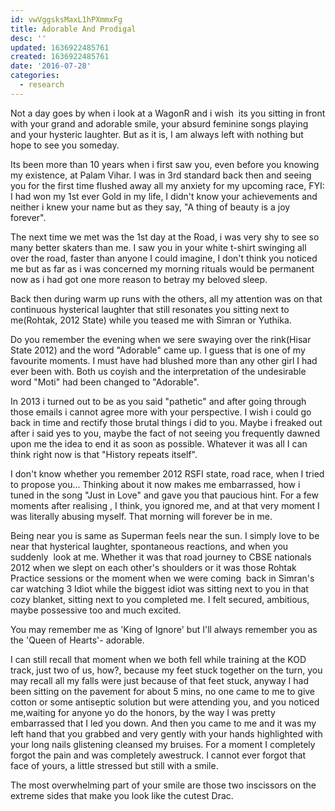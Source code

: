 ```yaml
---
id: vwVggsksMaxL1hPXmmxFg
title: Adorable And Prodigal
desc: ''
updated: 1636922485761
created: 1636922485761
date: '2016-07-28'
categories:
  - research
---
```


Not a day goes by when i look at a WagonR and i wish  its you sitting in front with your grand and adorable smile, your absurd feminine songs playing and your hysteric laughter. But as it is, I am always left with nothing but hope to see you someday.

Its been more than 10 years when i first saw you, even before you knowing my existence, at Palam Vihar. I was in 3rd standard back then and seeing you for the first time flushed away all my anxiety for my upcoming race, FYI: I had won my 1st ever Gold in my life, I didn't know your achievements and neither i knew your name but as they say, "A thing of beauty is a joy forever".

The next time we met was the 1st day at the Road, i was very shy to see so many better skaters than me. I saw you in your white t-shirt swinging all over the road, faster than anyone I could imagine, I don't think you noticed me but as far as i was concerned my morning rituals would be permanent now as i had got one more reason to betray my beloved sleep.

Back then during warm up runs with the others, all my attention was on that continuous hysterical laughter that still resonates you sitting next to me(Rohtak, 2012 State) while you teased me with Simran or Yuthika.

Do you remember the evening when we sere swaying over the rink(Hisar State 2012) and the word "Adorable" came up. I guess that is one of my favourite moments. I must have had blushed more than any other girl I had ever been with. Both us coyish and the interpretation of the undesirable word "Moti" had been changed to "Adorable".

In 2013 i turned out to be as you said "pathetic" and after going through those emails i cannot agree more with your perspective. I wish i could go back in time and rectify those brutal things i did to you. Maybe i freaked out after i said yes to you, maybe the fact of not seeing you frequently dawned upon me the idea to end it as soon as possible. Whatever it was all I can think right now is that "History repeats itself".

I don't know whether you remember 2012 RSFI state, road race, when I tried to propose you... Thinking about it now makes me embarrassed, how i tuned in the song "Just in Love" and gave you that paucious hint. For a few moments after realising , I think, you ignored me, and at that very moment I was literally abusing myself. That morning will forever be in me.

Being near you is same as Superman feels near the sun. I simply love to be near that hysterical laughter, spontaneous reactions, and when you suddenly  look at me. Whether it was that road journey to CBSE nationals 2012 when we slept on each other's shoulders or it was those Rohtak Practice sessions or the moment when we were coming  back in Simran's car watching 3 Idiot while the biggest idiot was sitting next to you in that cozy blanket, sitting next to you completed me. I felt secured, ambitious, maybe possessive too and much excited.

You may remember me as 'King of Ignore' but I'll always remember you as the 'Queen of Hearts'- adorable.

I can still recall that moment when we both fell while training at the KOD track, just two of us, how?, because my feet stuck together on the turn, you may recall all my falls were just because of that feet stuck, anyway I had been sitting on the pavement for about 5 mins, no one came to me to give cotton or some antiseptic solution but were attending you, and you noticed me,waiting for anyone yo do the honors, by the way I was pretty embarrassed that I led you down. And then you came to me and it was my left hand that you grabbed and very gently with your hands highlighted with your long nails glistening cleansed my bruises. For a moment I completely forgot the pain and was completely awestruck. I cannot ever forgot that face of yours, a little stressed but still with a smile.

The most overwhelming part of your smile are those two inscissors on the extreme sides that make you look like the cutest Drac.
